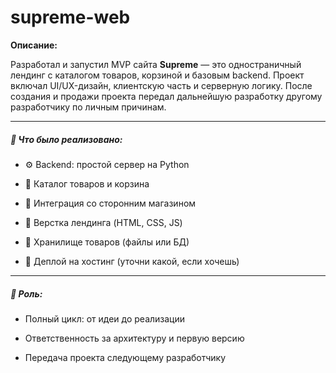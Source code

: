 # supreme-web

**Описание:**

Разработал и запустил MVP сайта **Supreme** — это одностраничный лендинг с каталогом товаров, корзиной и базовым backend. Проект включал UI/UX-дизайн, клиентскую часть и серверную логику. После создания и продажи проекта передал дальнейшую разработку другому разработчику по личным причинам.

---

##### **🔧 Что было реализовано:**

- ⚙️ Backend: простой сервер на Python 
    
- 🛒 Каталог товаров и корзина
    
- 🔗 Интеграция со сторонним магазином
    
- 🎨 Верстка лендинга (HTML, CSS, JS)
    
- 🧱 Хранилище товаров (файлы или БД)
    
- 🚀 Деплой на хостинг (уточни какой, если хочешь)
    

---

##### **🧠 Роль:**

- Полный цикл: от идеи до реализации
    
- Ответственность за архитектуру и первую версию
    
- Передача проекта следующему разработчику

